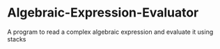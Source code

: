 # Algebraic-Expression-Evaluator
A program to read a complex algebraic expression and evaluate it using stacks

